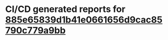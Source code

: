 # CI/CD generated reports for [885e65839d1b41e0661656d9cac85790c779a9bb](https://github.com/hydephp/develop/commit/885e65839d1b41e0661656d9cac85790c779a9bb)
